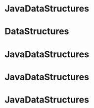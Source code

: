 # JavaDataStructures
# DataStructures
# JavaDataStructures
# JavaDataStructures
# JavaDataStructures
